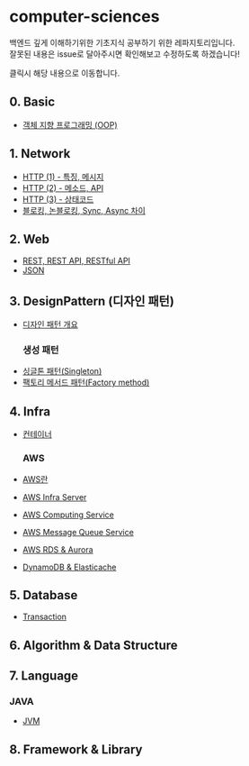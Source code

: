 # computer-sciences
백엔드 깊게 이해하기위한 기초지식 공부하기 위한 레파지토리입니다.  
잘못된 내용은 issue로 달아주시면 확인해보고 수정하도록 하겠습니다!

클릭시 해당 내용으로 이동합니다.


## 0. Basic
- [객체 지향 프로그래밍 (OOP)](https://github.com/5onchangwoo/computer-sciences/blob/main/basic/%EA%B0%9D%EC%B2%B4%EC%A7%80%ED%96%A5%ED%94%84%EB%A1%9C%EA%B7%B8%EB%9E%98%EB%B0%8D(OOP).md)
## 1. Network  
- [HTTP (1) - 특징, 메시지](https://github.com/5onchangwoo/computer-sciences/blob/main/network/http1.md)
- [HTTP (2) - 메소드, API](https://github.com/5onchangwoo/computer-sciences/blob/main/network/http2.md)
- [HTTP (3) - 상태코드](https://github.com/5onchangwoo/computer-sciences/blob/main/network/http3.md)
- [블로킹, 논블로킹, Sync, Async 차이](https://github.com/5onchangwoo/computer-sciences/blob/main/network/SyncVsAsync%26blockingVsNonblocking.md)

## 2. Web  
- [REST, REST API, RESTful API](https://github.com/5onchangwoo/computer-sciences/blob/main/web/REST%2C%20REST%20API%2C%20RESTful%20API.md)
- [JSON](https://github.com/5onchangwoo/computer-sciences/blob/main/web/JSON.md)

## 3. DesignPattern (디자인 패턴)
- [디자인 패턴 개요](https://github.com/5onchangwoo/computer-sciences/blob/main/design-pattern/%EB%94%94%EC%9E%90%EC%9D%B8%ED%8C%A8%ED%84%B4%20%EA%B0%9C%EC%9A%94.md)
  ### 생성 패턴
- [싱글톤 패턴(Singleton)](https://github.com/5onchangwoo/computer-sciences/blob/main/design-pattern/singleton.md)
- [팩토리 메서드 패턴(Factory method)](https://github.com/5onchangwoo/computer-sciences/blob/main/design-pattern/factory_method.md)

## 4. Infra
- [컨테이너](https://github.com/5onchangwoo/computer-sciences/blob/main/Infra/Container.md)

  ### AWS
- [AWS란](https://github.com/5onchangwoo/computer-sciences/blob/main/aws/AWS%EB%9E%80.md)
- [AWS Infra Server](https://github.com/5onchangwoo/computer-sciences/blob/main/aws/AWS%20Infra%20Service(VPC%2C%20API%20Gateway%2C%20ARN%2C%20ELB%2C%20S3%2C%20CloudFront).md)
- [AWS Computing Service](https://github.com/5onchangwoo/computer-sciences/blob/main/aws/Computing%20Power%20%EC%84%9C%EB%B9%84%EC%8A%A4%20(AWS%20EC2%2C%20AWS%20Elastic%20Beanstalk%2C%20AWS%20ECS%2C%20AWS%20Fargate%2C%20AWS%20Lambda%20(Serverless)).md)
- [AWS Message Queue Service](https://github.com/5onchangwoo/computer-sciences/blob/main/aws/Message%20Queue.md)
- [AWS RDS & Aurora](https://github.com/5onchangwoo/computer-sciences/blob/main/aws/RDS%2C%20Aurora.md)
- [DynamoDB & Elasticache](https://github.com/5onchangwoo/computer-sciences/blob/main/aws/DynamoDB,%20Elasticache.md)

## 5. Database
- [Transaction](https://github.com/5onchangwoo/computer-sciences/blob/main/database/tansaction.md)

## 6. Algorithm & Data Structure

## 7. Language
  ### JAVA
- [JVM](https://github.com/5onchangwoo/computer-sciences/blob/main/language/java/JVM.md)

## 8. Framework & Library
